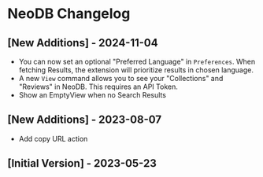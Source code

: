 # NeoDB Changelog

## [New Additions] - 2024-11-04

- You can now set an optional "Preferred Language" in `Preferences`. When fetching Results, the extension will prioritize results in chosen language.
- A new `View` command allows you to see your "Collections" and "Reviews" in NeoDB. This requires an API Token.
- Show an EmptyView when no Search Results

## [New Additions] - 2023-08-07

- Add copy URL action

## [Initial Version] - 2023-05-23
